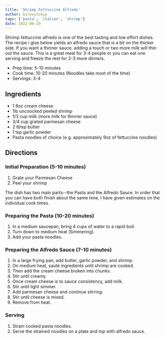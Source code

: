 ```yaml
---
title: 'Shrimp Fettuccine Alfredo'
author: bilovytskyy
tags: ['pasta', 'italian', 'shrimp']
date: 2022-06-29
---
```


Shrimp fettuccine alfredo is one of the best tasting and low effort dishes.
The recipe i give below yields an alfredo sauce that is a bit on the thicker side.
If you want a thinner sauce, adding a touch or two more milk will thin out the sauce.
This is a great meal for 3-4 people or you can eat one serving and freeze the rest for 2-3 more dinners.

- Prep time: 5-10 minutes
- Cook time: 10-20 minutes (Noodles take most of the time)
- Servings: 3-4

## Ingredients

- 1 8oz cream cheese
- 1lb uncoocked peeled shrimp
- 1/3 cup milk (more milk for thinner sauce)
- 3/4 cup grated parmesan cheese
- 2 tblsp butter
- 1 tsp garlic powder
- Pasta noodles of choice (e.g. approximately 9oz of fettuccine noodles)

## Directions

### Initial Preparation (5-10 minutes)
1. Grate your Parmesan Cheese
2. Peel your shrimp

The dish has two main parts--the Pasta and the Alfredo Sauce.
In order that you can have both finish about the same time, I have given estimates on the individual cook times.

### Preparing the Pasta (10-20 minutes)
1. In a medium saucepan, bring 4 cups of water to a rapid boil.
2. Turn down to medium heat (Simmering).
3. Add your pasta noodles.

### Preparing the Alfredo Sauce (7-10 minutes)
1. In a large frying pan, add butter, garlic powder, and shrimp.
2. On medium heat, sauté ingredients until shrimp are cooked.
3. Then add the cream cheese broken into chunks.
4. Stir until creamy.
5. Once cream cheese is to sauce consistency, add milk.
6. Stir until light simmer.
7. Add parmesan cheese and continue stirring.
8. Stir until cheese is mixed.
9. Remove from heat.

### Serving
1. Strain cooked pasta noodles.
2. Serve the strained noodles on a plate and top with alfredo sauce.
